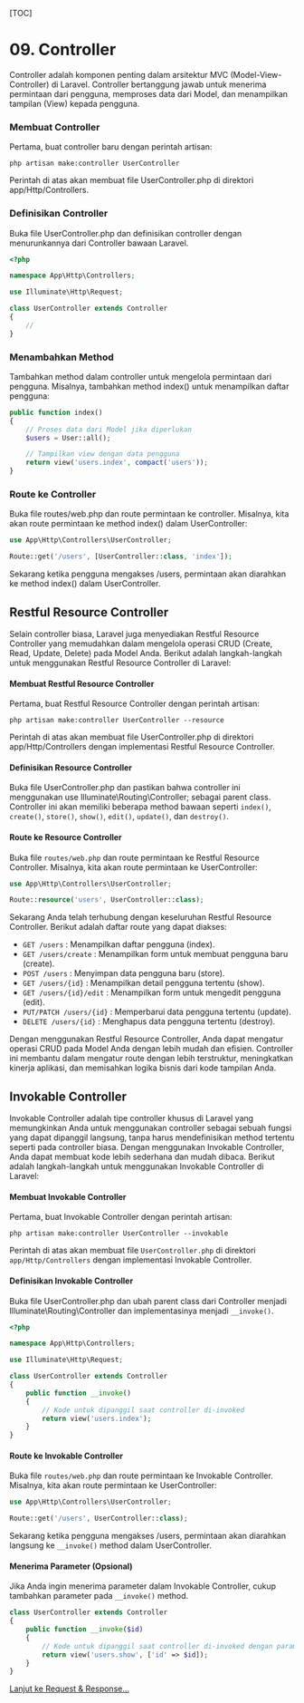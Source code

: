[TOC]

# <b>09.</b> Controller
Controller adalah komponen penting dalam arsitektur MVC (Model-View-Controller) di Laravel. Controller bertanggung jawab untuk menerima permintaan dari pengguna, memproses data dari Model, dan menampilkan tampilan (View) kepada pengguna.

### Membuat Controller
Pertama, buat controller baru dengan perintah artisan:
```
php artisan make:controller UserController
```

Perintah di atas akan membuat file UserController.php di direktori app/Http/Controllers.

### Definisikan Controller
Buka file UserController.php dan definisikan controller dengan menurunkannya dari Controller bawaan Laravel.
```php
<?php

namespace App\Http\Controllers;

use Illuminate\Http\Request;

class UserController extends Controller
{
    //
}
```

### Menambahkan Method
Tambahkan method dalam controller untuk mengelola permintaan dari pengguna. Misalnya, tambahkan method index() untuk menampilkan daftar pengguna:
```php
public function index()
{
    // Proses data dari Model jika diperlukan
    $users = User::all();

    // Tampilkan view dengan data pengguna
    return view('users.index', compact('users'));
}
```

### Route ke Controller
Buka file routes/web.php dan route permintaan ke controller. Misalnya, kita akan route permintaan ke method index() dalam UserController:
```php
use App\Http\Controllers\UserController;

Route::get('/users', [UserController::class, 'index']);
```

Sekarang ketika pengguna mengakses /users, permintaan akan diarahkan ke method index() dalam UserController.


## Restful Resource Controller
Selain controller biasa, Laravel juga menyediakan Restful Resource Controller yang memudahkan dalam mengelola operasi CRUD (Create, Read, Update, Delete) pada Model Anda. Berikut adalah langkah-langkah untuk menggunakan Restful Resource Controller di Laravel:
#### Membuat Restful Resource Controller
Pertama, buat Restful Resource Controller dengan perintah artisan:
```
php artisan make:controller UserController --resource
```

Perintah di atas akan membuat file UserController.php di direktori app/Http/Controllers dengan implementasi Restful Resource Controller.

#### Definisikan Resource Controller
Buka file UserController.php dan pastikan bahwa controller ini menggunakan use Illuminate\Routing\Controller; sebagai parent class. Controller ini akan memiliki beberapa method bawaan seperti `index()`, `create()`, `store()`, `show()`, `edit()`, `update()`, dan `destroy()`.

#### Route ke Resource Controller
Buka file `routes/web.php` dan route permintaan ke Restful Resource Controller. Misalnya, kita akan route permintaan ke UserController:
```php
use App\Http\Controllers\UserController;

Route::resource('users', UserController::class);
```

Sekarang Anda telah terhubung dengan keseluruhan Restful Resource Controller. Berikut adalah daftar route yang dapat diakses:

- `GET /users` : Menampilkan daftar pengguna (index).
- `GET /users/create` : Menampilkan form untuk membuat pengguna baru (create).
- `POST /users` : Menyimpan data pengguna baru (store).
- `GET /users/{id}` : Menampilkan detail pengguna tertentu (show).
- `GET /users/{id}/edit` : Menampilkan form untuk mengedit pengguna (edit).
- `PUT/PATCH /users/{id}` : Memperbarui data pengguna tertentu (update).
- `DELETE /users/{id}` : Menghapus data pengguna tertentu (destroy).

Dengan menggunakan Restful Resource Controller, Anda dapat mengatur operasi CRUD pada Model Anda dengan lebih mudah dan efisien. Controller ini membantu dalam mengatur route dengan lebih terstruktur, meningkatkan kinerja aplikasi, dan memisahkan logika bisnis dari kode tampilan Anda.

## Invokable Controller
Invokable Controller adalah tipe controller khusus di Laravel yang memungkinkan Anda untuk menggunakan controller sebagai sebuah fungsi yang dapat dipanggil langsung, tanpa harus mendefinisikan method tertentu seperti pada controller biasa. Dengan menggunakan Invokable Controller, Anda dapat membuat kode lebih sederhana dan mudah dibaca. Berikut adalah langkah-langkah untuk menggunakan Invokable Controller di Laravel:
#### Membuat Invokable Controller
Pertama, buat Invokable Controller dengan perintah artisan:
```
php artisan make:controller UserController --invokable
```

Perintah di atas akan membuat file `UserController.php` di direktori `app/Http/Controllers` dengan implementasi Invokable Controller.

#### Definisikan Invokable Controller
Buka file UserController.php dan ubah parent class dari Controller menjadi Illuminate\Routing\Controller dan implementasinya menjadi `__invoke()`.

```php
<?php

namespace App\Http\Controllers;

use Illuminate\Http\Request;

class UserController extends Controller
{
    public function __invoke()
    {
        // Kode untuk dipanggil saat controller di-invoked
        return view('users.index');
    }
}
```

#### Route ke Invokable Controller
Buka file `routes/web.php` dan route permintaan ke Invokable Controller. Misalnya, kita akan route permintaan ke UserController:
```php
use App\Http\Controllers\UserController;

Route::get('/users', UserController::class);
```

Sekarang ketika pengguna mengakses /users, permintaan akan diarahkan langsung ke `__invoke()` method dalam UserController.

#### Menerima Parameter (Opsional)
Jika Anda ingin menerima parameter dalam Invokable Controller, cukup tambahkan parameter pada `__invoke()` method.

```php
class UserController extends Controller
{
    public function __invoke($id)
    {
        // Kode untuk dipanggil saat controller di-invoked dengan parameter id
        return view('users.show', ['id' => $id]);
    }
}
```

[Lanjut ke Request & Response...](/laravel/request)
